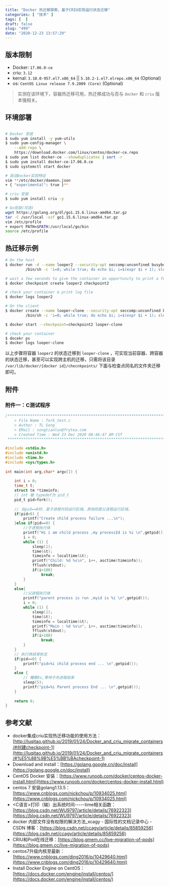 ```yaml
---
title: "Docker 热迁移探索，基于CRIU实现运行状态迁移"
categories: [ "技术" ]
tags: [  ]
draft: false
slug: "499"
date: "2020-12-23 13:57:29"
---
```


## 版本限制

- Docker: `17.06.0-ce`
- criu: `3.12`
- kernal: `3.10.0-957.el7.x86_64` || `5.10.2-1.el7.elrepo.x86_64` (Optional)
- os: `CentOS Linux release 7.9.2009 (Core)` (Optional)

> 实测在该环境下，容器热迁移可用，热迁移成功与否与 `docker` 和 `criu` 版本强相关。

## 环境部署

```bash

# Docker 安装
$ sudo yum install -y yum-utils
$ sudo yum-config-manager \
    --add-repo \
    https://download.docker.com/linux/centos/docker-ce.repo
$ sudo yum list docker-ce --showduplicates | sort -r
$ sudo yum install docker-ce-17.06.0.ce
$ sudo systemctl start docker

# 启动Docker实验特征
vim **/etc/docker/daemon.json
+ { "experimental": true }**

# criu 安装
$ sudo yum install criu -y

# Go安装(可选)
wget https://golang.org/dl/go1.15.6.linux-amd64.tar.gz
tar -C /usr/local -xzf go1.15.6.linux-amd64.tar.gz
vim /etc/profile
+ export PATH=$PATH:/usr/local/go/bin
source /etc/profile
```

## 热迁移示例

```bash
# On the host
$ docker run -d --name looper2 --security-opt seccomp:unconfined busybox \
         /bin/sh -c 'i=0; while true; do echo $i; i=$(expr $i + 1); sleep 1; done'

# wait a few seconds to give the container an opportunity to print a few lines, then
$ docker checkpoint create looper2 checkpoint2

# check your container & print log file
$ docker logs looper2

# On the client
$ docker create --name looper-clone --security-opt seccomp:unconfined busybox \
         /bin/sh -c 'i=0; while true; do echo $i; i=$(expr $i + 1); sleep 1; done'

$ docker start --checkpoint=checkpoint2 looper-clone

# check your container
$ docekr ps
$ docker logs looper-clone
```

以上步骤将容器 `looper2` 的状态迁移到 `looper-clone` ，可实现当前容器、跨容器的状态迁移，甚至可以实现跨主机的迁移，只需将该目录 `/var/lib/docker/{docker id}/checnkpoints/` 下面与检查点同名的文件夹迁移即可。

## 附件

### 附件一：C测试程序

```c
/*************************************************************************
	> File Name : fork_test.c
	> Author : TL Song
	> EMail : songtianlun@frytea.com
	> Created Time : Wed 23 Dec 2020 08:46:47 AM CST
 ************************************************************************/

#include <stdio.h>
#include <unistd.h>
#include <time.h>
#include <sys/types.h>
 
int main(int arg,char* argv[]) {
 
    int i = 0;
    time_t t;
    struct tm *timeinfo;
    // int 被 typedef为 pid_t
    pid_t pid=fork();
 
    // 当pid==0时，是子进程代码运行区域。其他则是父进程运行区域。
    if(pid<0) {
        printf("Create child process failure ...\n");
    }else if(pid==0) {
        //子进程执行体
        printf("Hi i am child process ,my processId is %i \n",getpid());
        i = 0;
        while (1) {
            sleep(1);
            time(&t);
            timeinfo = localtime(&t);
            printf("Child: %d %s\n", i++, asctime(timeinfo));
            fflush(stdout);
            if(i>100)
                break;
        }
    }
    else{
        //父进程执行体
        printf("parent process is run ,myid is %i \n",getpid());
        i = 0;
        while (1) {
            sleep(1);
            time(&t);
            timeinfo = localtime(&t);
            printf("Main : %d %s\n", i++, asctime(timeinfo));
            fflush(stdout);
            if(i>100)
                break;
        }
    }
    // 执行体结束标志
    if(pid==0) {
        printf("pid=%i child process end ... \n",getpid());
    }
    else {
        // 睡眠5s,等待子先进程结束
        sleep(5);
        printf("pid=%i Parent process End ... \n",getpid());
    }
 
    return 0;
}
```

## 参考文献

- docker集成criu实现热迁移功能的使用方法：[http://luqitao.github.io/2019/01/24/Docker_and_criu_migrate_containers/#创建checkpoint-1](http://luqitao.github.io/2019/01/24/Docker_and_criu_migrate_containers/#%E5%88%9B%E5%BB%BAcheckpoint-1)
- Download and install：[https://golang.google.cn/doc/install](https://golang.google.cn/doc/install)
- CentOS Docker 安装：[https://www.runoob.com/docker/centos-docker-install.html](https://www.runoob.com/docker/centos-docker-install.html)
- centos 7 安装golang1.13.5：[https://www.cnblogs.com/nickchou/p/10934025.html](https://www.cnblogs.com/nickchou/p/10934025.html)
- <C语言>打印（输）出系统时间-----time相关函数：[https://blog.csdn.net/WU9797/article/details/76922323](https://blog.csdn.net/WU9797/article/details/76922323)
- docker 内部文件没有权限的解决方法_xcagy - 国际性的文档记录中心 - CSDN 博客：[https://blog.csdn.net/ccagy/article/details/85859256](https://blog.csdn.net/ccagy/article/details/85859256)
- CRIU和Pod在线迁移：[https://blog.gmem.cc/live-migration-of-pods](https://blog.gmem.cc/live-migration-of-pods)
- centos7升级内核至最新：[https://www.cnblogs.com/ding2016/p/10429640.html](https://www.cnblogs.com/ding2016/p/10429640.html)
- Install Docker Engine on CentOS：[https://docs.docker.com/engine/install/centos/](https://docs.docker.com/engine/install/centos/)